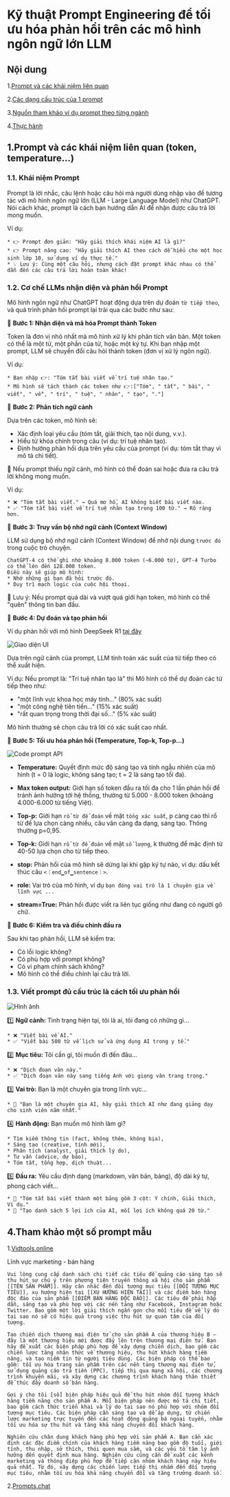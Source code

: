 # Kỹ thuật Prompt Engineering để tối ưu hóa phản hồi trên các mô hình ngôn ngữ lớn LLM

## Nội dung

1.[Prompt và các khái niệm liên quan](https://github.com/hoanglong8/FoxAI-Data-Analyst/edit/main/D%E1%BB%B1%20%C3%A1n%20Chatbot%20FoxAI/%5BFoxAI%5D%20Prompt%20Engineer.md)

2.[Các dạng cấu trúc của 1 prompt](https://github.com/hoanglong8/FoxAI-Data-Analyst/edit/main/D%E1%BB%B1%20%C3%A1n%20Chatbot%20FoxAI/%5BFoxAI%5D%20Prompt%20Engineer.md)

3.[Nguồn tham khảo ví dụ prompt theo từng ngành](https://github.com/hoanglong8/FoxAI-Data-Analyst/edit/main/D%E1%BB%B1%20%C3%A1n%20Chatbot%20FoxAI/%5BFoxAI%5D%20Prompt%20Engineer.md)

4.[Thực hành](https://github.com/hoanglong8/FoxAI-Data-Analyst/edit/main/D%E1%BB%B1%20%C3%A1n%20Chatbot%20FoxAI/%5BFoxAI%5D%20Prompt%20Engineer.md)

## 1.Prompt và các khái niệm liên quan (token, temperature...)

### 1.1. Khái niệm Prompt

Prompt là lời nhắc, câu lệnh hoặc câu hỏi mà người dùng nhập vào để tương tác với mô hình ngôn ngữ lớn (LLM - Large Language Model) như ChatGPT. Nói cách khác, prompt là cách bạn hướng dẫn AI để nhận được câu trả lời mong muốn.

Ví dụ:

    * 👉 Prompt đơn giản: "Hãy giải thích khái niệm AI là gì?"
    * 👉 Prompt nâng cao: "Hãy giải thích AI theo cách dễ hiểu cho một học sinh lớp 10, sử dụng ví dụ thực tế."
    * 💡 Lưu ý: Cùng một câu hỏi, nhưng cách đặt prompt khác nhau có thể dẫn đến các câu trả lời hoàn toàn khác!

### 1.2. Cơ chế LLMs nhận diện và phản hồi Prompt

Mô hình ngôn ngữ như ChatGPT hoạt động dựa trên dự đoán `từ tiếp theo`, và quá trình phản hồi prompt lại trải qua các bước như sau:

🔹 **Bước 1: Nhận diện và mã hóa Prompt thành Token**

Token là đơn vị nhỏ nhất mà mô hình xử lý khi phân tích văn bản. Một token có thể là một từ, một phần của từ, hoặc một ký tự. Khi bạn nhập một prompt, LLM sẽ chuyển đổi câu hỏi thành token (đơn vị xử lý ngôn ngữ).

Ví dụ:

    * Bạn nhập 👉: "Tóm tắt bài viết về trí tuệ nhân tạo."
    * Mô hình sẽ tách thành các token như 👉:["Tóm", " tắt", " bài", " viết", " về", " trí", " tuệ", " nhân", " tạo", "."]

🔹 **Bước 2: Phân tích ngữ cảnh**

Dựa trên các token, mô hình sẽ:
* Xác định loại yêu cầu (tóm tắt, giải thích, tạo nội dung, v.v.).
* Hiểu từ khóa chính trong câu (ví dụ: trí tuệ nhân tạo).
* Định hướng phản hồi dựa trên yêu cầu của prompt (ví dụ: tóm tắt thay vì mô tả chi tiết).

📌 Nếu prompt thiếu ngữ cảnh, mô hình có thể đoán sai hoặc đưa ra câu trả lời không mong muốn.

Ví dụ:

    * ❌ "Tóm tắt bài viết." → Quá mơ hồ, AI không biết bài viết nào.
    * ✅ "Tóm tắt bài viết về trí tuệ nhân tạo trong 100 từ." → Rõ ràng hơn.

🔹 **Bước 3: Truy vấn bộ nhớ ngữ cảnh (Context Window)**

LLM sử dụng bộ nhớ ngữ cảnh (Context Window) để nhớ nội dung `trước đó` trong cuộc trò chuyện.

    ChatGPT-4 có thể ghi nhớ khoảng 8.000 token (~6.000 từ), GPT-4 Turbo có thể lên đến 128.000 token.
    Điều này sẽ giúp mô hình:
    * Nhớ những gì bạn đã hỏi trước đó.
    * Duy trì mạch logic của cuộc hội thoại.

📌 Lưu ý: Nếu prompt quá dài và vượt quá giới hạn token, mô hình có thể "quên" thông tin ban đầu.

🔹 **Bước 4: Dự đoán và tạo phản hồi**

Ví dụ phản hồi với mô hình DeepSeek R1 [tại đây](https://www.together.ai/models/deepseek-r1)

![Giao diện UI](https://github.com/hoanglong8/FoxAI-Data-Analyst/blob/main/Image/Prompt_UI.png)

Dựa trên ngữ cảnh của prompt, LLM tính toán xác suất của từ tiếp theo có thể xuất hiện.

Ví dụ: Nếu prompt là: "Trí tuệ nhân tạo là" thì Mô hình có thể dự đoán các từ tiếp theo như:
* "một lĩnh vực khoa học máy tính..." (80% xác suất)
* "một công nghệ tiên tiến..." (15% xác suất)
* "rất quan trọng trong thời đại số..." (5% xác suất)

Mô hình thường sẽ chọn câu trả lời có xác suất cao nhất.

🔹 **Bước 5: Tối ưu hóa phản hồi (Temperature, Top-k, Top-p...)**

![Code prompt API](https://github.com/hoanglong8/FoxAI-Data-Analyst/blob/main/Image/Prompt_API.png)

* **Temperature:** Quyết định mức độ sáng tạo và tính ngẫu nhiên của mô hình (t = 0 là logic, không sáng tạo; t = 2 là sáng tạo tối đa).

* **Max token output:** Giới hạn số token đầu ra tối đa cho 1 lần phản hồi để tránh ảnh hưởng tới hệ thống, thường từ 5.000 - 8.000 token (khoảng 4.000-6.000 từ tiếng Việt).

* **Top-p:** Giới hạn `rổ từ để đoán` về mặt `tổng xác suất`, p càng cao thì rổ từ để lựa chọn càng nhiều, câu văn càng đa dạng, sáng tạo. Thông thường p=0,95.

* **Top-k:** Giới hạn `rổ từ để đoán` về mặt `số lượng`, k thường để mặc định từ 40-50 lựa chọn cho từ tiếp theo.

* **stop:** Phản hồi của mô hình sẽ dừng lại khi gặp ký tự nào, ví dụ: dấu kết thúc câu `<｜end▁of▁sentence｜>`.

* **role:** Vai trò của mô hình, ví dụ `bạn đóng vai trò là 1 chuyên gia về lĩnh vực ...`

* **stream=True:** Phản hồi được viết ra liên tục giống như đang có người gõ chữ.

🔹 **Bước 6: Kiểm tra và điều chỉnh đầu ra**

Sau khi tạo phản hồi, LLM sẽ kiểm tra:
* Có lỗi logic không?
* Có phù hợp với prompt không?
* Có vi phạm chính sách không?
* Mô hình có thể điều chỉnh lại câu trả lời.

### 1.3. Viết prompt đủ cấu trúc là cách tối ưu phản hồi

![Hình ảnh](https://github.com/hoanglong8/FoxAI-Data-Analyst/blob/main/Image/Prompt_Engineer_1.png)

1️⃣ **Ngữ cảnh:** Tình trạng hiện tại, tôi là ai, tôi đang có những gì…

    * ❌ "Viết bài về AI."
    * ✅ "Viết bài 500 từ về lịch sử và ứng dụng AI trong y tế."

2️⃣ **Mục tiêu:** Tôi cần gì, tôi muốn đi đến đâu…

    * ❌ "Dịch đoạn văn này."
    * ✅ "Dịch đoạn văn này sang tiếng Anh với giọng văn trang trọng."

3️⃣ **Vai trò:** Bạn là một chuyên gia trong lĩnh vực…

    * 📌 "Bạn là một chuyên gia AI, hãy giải thích AI như đang giảng dạy cho sinh viên năm nhất."

4️⃣ **Hành động:** Bạn muốn mô hình làm gì?

    * Tìm kiếm thông tin (fact, không thêm, không bịa),
    * Sáng tạo (creative, tính mới),
    * Phân tích (analyst, giải thích lý do),
    * Tư vấn (advice, dự báo),
    * Tóm tắt, tổng hợp, dịch thuật...

5️⃣ **Đầu ra:** Yêu cầu định dạng (markdown, văn bản, bảng), độ dài ký tự, phong cách viết…

    * 📌 "Tóm tắt bài viết thành một bảng gồm 3 cột: Ý chính, Giải thích, Ví dụ."
    * 📌 "Tạo danh sách 5 lợi ích của AI, mỗi lợi ích không quá 20 từ."

## 4.Tham khảo một số prompt mẫu

1.[Vidtools.online](https://vidtools.online/prompt/?fbclid=IwY2xjawH52xNleHRuA2FlbQIxMAABHQmUnsLgM-KtlYNExUHshjohNp7ldi_waccPqsetSl14KGrD4tP5HgdQLg_aem__6ueV2_du0xoyIEVOOC-IA)

Lĩnh vực marketing - bán hàng
```
Vui lòng cung cấp danh sách chi tiết các tiêu đề quảng cáo sáng tạo sẽ thu hút sự chú ý trên phương tiện truyền thông xã hội cho sản phẩm [[TÊN SẢN PHẨM]]. Hãy cân nhắc đến đối tượng mục tiêu [[ĐỐI TƯỢNG MỤC TIÊU]], xu hướng hiện tại [[XU HƯỚNG HIỆN TẠI]] và các điểm bán hàng độc đáo của sản phẩm [[ĐIỂM BÁN HÀNG ĐỘC ĐÁO]]. Các tiêu đề phải hấp dẫn, sáng tạo và phù hợp với các nền tảng như Facebook, Instagram hoặc Twitter. Bao gồm một lời giải thích ngắn gọn cho mỗi tiêu đề về lý do tại sao nó sẽ có hiệu quả trong việc thu hút sự quan tâm của đối tượng.
```
```
Tạo chiến dịch thương mại điện tử cho sản phẩm A của thương hiệu B – đây là một thương hiệu mới được đẩy lên trên thương mại điện tử. Bạn hãy đề xuất các biện pháp phù hợp để xây dựng chiến dịch, bao gồm các chiến lược tăng nhận thức về thương hiệu, thu hút khách hàng tiềm năng, và tạo niềm tin từ người tiêu dùng. Các biện pháp có thể bao gồm: tối ưu hóa trang sản phẩm trên các nền tảng thương mại điện tử, sử dụng quảng cáo trả tiền (PPC), tiếp thị qua mạng xã hội, các chương trình khuyến mãi, và xây dựng các chương trình khách hàng thân thiết để thúc đẩy doanh số bán hàng.
```
```
Gợi ý cho tôi [số] biện pháp hiệu quả để thu hút nhóm đối tượng khách hàng tiềm năng cho sản phẩm A. Mỗi biện pháp nên được mô tả chi tiết, bao gồm cách thức triển khai và lý do tại sao nó phù hợp với nhóm đối tượng mục tiêu. Các biện pháp cần sáng tạo và dễ áp dụng, từ chiến lược marketing trực tuyến đến các hoạt động quảng bá ngoại tuyến, nhằm tối ưu hóa sự thu hút và tăng khả năng chuyển đổi khách hàng.
```
```
Nghiên cứu chân dung khách hàng phù hợp với sản phẩm A. Bạn cần xác định các đặc điểm chính của khách hàng tiềm năng bao gồm độ tuổi, giới tính, thu nhập, sở thích, thói quen mua sắm, và các yếu tố tâm lý ảnh hưởng đến quyết định mua hàng. Nghiên cứu cũng cần đề xuất các kênh marketing và thông điệp phù hợp để tiếp cận nhóm khách hàng này hiệu quả nhất. Từ đó, xây dựng các chiến lược tiếp thị nhắm đến đối tượng mục tiêu, nhằm tối ưu hóa khả năng chuyển đổi và tăng trưởng doanh số.
```

2.[Prompts.chat](https://prompts.chat/)
